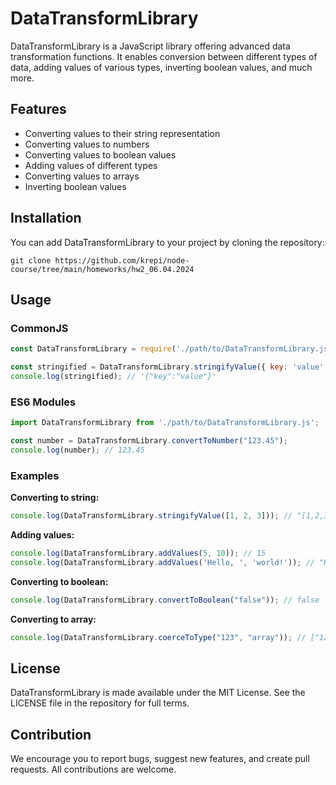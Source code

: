
# DataTransformLibrary

DataTransformLibrary is a JavaScript library offering advanced data transformation functions. It enables conversion between different types of data, adding values of various types, inverting boolean values, and much more.

## Features

- Converting values to their string representation
- Converting values to numbers
- Converting values to boolean values
- Adding values of different types
- Converting values to arrays
- Inverting boolean values

## Installation

You can add DataTransformLibrary to your project by cloning the repository:

```
git clone https://github.com/krepi/node-course/tree/main/homeworks/hw2_06.04.2024
```

## Usage

### CommonJS

```javascript
const DataTransformLibrary = require('./path/to/DataTransformLibrary.js');

const stringified = DataTransformLibrary.stringifyValue({ key: 'value' });
console.log(stringified); // '{"key":"value"}'
```

### ES6 Modules

```javascript
import DataTransformLibrary from './path/to/DataTransformLibrary.js';

const number = DataTransformLibrary.convertToNumber("123.45");
console.log(number); // 123.45
```

### Examples

**Converting to string:**

```javascript
console.log(DataTransformLibrary.stringifyValue([1, 2, 3])); // "[1,2,3]"
```

**Adding values:**

```javascript
console.log(DataTransformLibrary.addValues(5, 10)); // 15
console.log(DataTransformLibrary.addValues('Hello, ', 'world!')); // "Hello, world!"
```

**Converting to boolean:**

```javascript
console.log(DataTransformLibrary.convertToBoolean("false")); // false
```

**Converting to array:**

```javascript
console.log(DataTransformLibrary.coerceToType("123", "array")); // ["123"]
```

## License

DataTransformLibrary is made available under the MIT License. See the LICENSE file in the repository for full terms.

## Contribution

We encourage you to report bugs, suggest new features, and create pull requests. All contributions are welcome.
